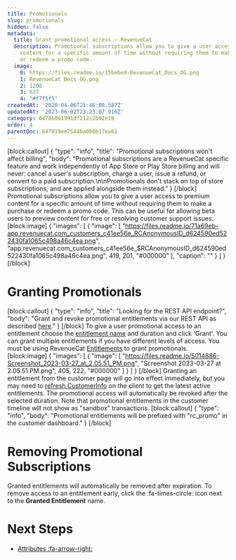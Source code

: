 ```yaml
---
title: Promotionals
slug: promotionals
hidden: false
metadata:
  title: Grant promotional access – RevenueCat
  description: Promotional subscriptions allow you to give a user access to premium
    content for a specific amount of time without requiring them to make a purchase
    or redeem a promo code.
  image:
    0: https://files.readme.io/15bebe9-RevenueCat_Docs_OG.png
    1: RevenueCat Docs OG.png
    2: 1200
    3: 627
    4: "#f7f5f5"
createdAt: '2020-04-06T21:46:08.587Z'
updatedAt: '2023-06-02T23:23:07.916Z'
category: 6478b861991df212c2b92e19
order: 4
parentDoc: 647919ee7544ba000b17ea62
---
```

[block:callout]
{
  "type": "info",
  "title": "Promotional subscriptions won't affect billing",
  "body": "Promotional subscriptions are a RevenueCat specific feature and work independently of App Store or Play Store billing and will never: cancel a user's subscription, charge a user, issue a refund, or convert to a paid subscription.\n\nPromotionals don't stack on top of store subscriptions, and are applied alongside them instead."
}
[/block]
Promotional subscriptions allow you to give a user access to premium content for a specific amount of time without requiring them to make a purchase or redeem a promo code. This can be useful for allowing beta users to preview content for free or resolving customer support issues. 
[block:image]
{
  "images": [
    {
      "image": [
        "https://files.readme.io/71a69eb-app.revenuecat.com_customers_c41ee56e_RCAnonymousID_d624590ed522430fa1065c498a46c4ea.png",
        "app.revenuecat.com_customers_c41ee56e_$RCAnonymousID_d624590ed522430fa1065c498a46c4ea.png",
        419,
        201,
        "#000000"
      ],
      "caption": ""
    }
  ]
}
[/block]
# Granting Promotionals
[block:callout]
{
  "type": "info",
  "title": "Looking for the REST API endpoint?",
  "body": "Grant and revoke promotional entitlements via our REST API as described [here](https://docs.revenuecat.com/reference/grant-a-promotional-entitlement)."
}
[/block]
To give a user promotional access to an entitlement choose the [entitlement name](doc:entitlements) and duration and click 'Grant'. You can grant multiple entitlements if you have different levels of access. You must be using RevenueCat [Entitlements](doc:entitlements) to grant promotionals.
[block:image]
{
  "images": [
    {
      "image": [
        "https://files.readme.io/5014886-Screenshot_2023-03-27_at_2.05.51_PM.png",
        "Screenshot 2023-03-27 at 2.05.51 PM.png",
        405,
        222,
        "#000000"
      ]
    }
  ]
}
[/block]
Granting an entitlement from the customer page will go into effect immediately, but you may need to [refresh CustomerInfo](doc:getting-started-1#section-get-subscription-status) on the client to get the latest active entitlements. The promotional access will automatically be revoked after the selected duration. Note that promotional entitlements in the customer timeline will not show as "sandbox" transactions.
[block:callout]
{
  "type": "info",
  "body": "Promotional entitlements will be prefixed with \"rc_promo\" in the customer dashboard."
}
[/block]
# Removing Promotional Subscriptions
Granted entitlements will automatically be removed after expiration. To remove access to an entitlement early, click the :fa-times-circle: icon next to the **Granted Entitlement** name.

# Next Steps

* [Attributes :fa-arrow-right:](doc:attributes)